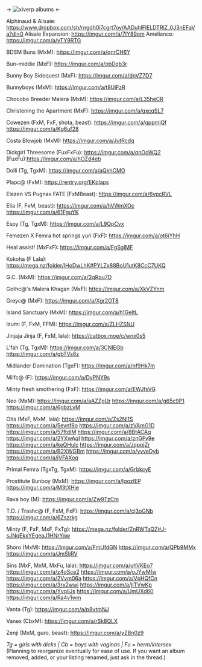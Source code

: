 -> ![xiverp albums](https://i.imgur.com/pQFWpc3.png) <-

Alphinaud & Alisaie: https://www.dropbox.com/sh/rngdh0l7cgrt7oy/AADuhlFlELDTRlZ_0J3nEFaVa?dl=0
Alisaie Expansion: https://imgur.com/a/7IY89om
Ameliance: https://imgur.com/a/vTY9RTG

BDSM Buns (MxM): https://imgur.com/a/qnrCH6Y

Bun-middie (MxF): https://imgur.com/a/obDqb3r

Bunny Boy Sidequest (MxF): https://imgur.com/a/dnVZ7D7

Bunnyboys (MxM): https://imgur.com/a/t8UiFzR

Chocobo Breeder Malera (MxM): https://imgur.com/a/L35heCR

Christening the Apartment (MxF): https://imgur.com/a/gxcqSL7

Cowezen (FxM, FxF, shota, beast): https://imgur.com/a/qppmiQf
https://imgur.com/a/Kg6uf28

Costa Blowjob (MxM): https://imgur.com/a/JutRcdq

Dickgirl Threesome (FuxFxFu): https://imgur.com/a/qnOoWQ2
(FuxFu):https://imgur.com/a/hOZd4eb

Dolli (Tg, TgxM): https://imgur.com/a/aQkhCMO

Plapc@ (FxM): https://rentry.org/EKplaps

Elezen VS Pugnax FATE (FxMBeast): https://imgur.com/a/6vpcRVL

Elia (F, FxM, beast): https://imgur.com/a/hVWmXOc
https://imgur.com/a/61FguYK

Espy (Tg, TgxM): https://imgur.com/a/L9QpCvx

Femezen X Femra hot springs yuri (FxF): https://imgur.com/a/ot6iYhH

Heal assist! (MxFxF): https://imgur.com/a/FgSglMF

Kokoha (F Lala): https://mega.nz/folder/IHoDwLhK#PYLZx88BoU1utK8CcC7UKQ

G.C. (MxM): https://imgur.com/a/2qRpu7D

Gothc@'s Malera Khagan (MxF): https://imgur.com/a/XkVZYnm

Greyc@ (MxF): https://imgur.com/a/Xgr2OT8

Island Sanctuary (MxM): https://imgur.com/a/h1GeItL

Izumi (F, FxM, FFM): https://imgur.com/a/ZLHZSNU

Jinjaja Jinja (F, FxM, lala): https://catbox.moe/c/wnx0s5

L'fah (Tg, TgxM): https://imgur.com/a/3CNlEGb
https://imgur.com/a/gbTVs8z

Midlander Domination (TgxF): https://imgur.com/a/nf9Hk7m

Milfc@ (F): https://imgur.com/a/DyPNY9s

Minty fresh smothering (FxF): https://imgur.com/a/EWJfsVG

Neo (MxM): https://imgur.com/a/aAZZgUr
https://imgur.com/a/g65c9P1
https://imgur.com/a/6gbzLvM

Otis (MxF, MxM, lala): https://imgur.com/a/Zs2Nl1S
https://imgur.com/a/5evnf8o
https://imgur.com/a/zVAmG1D
https://imgur.com/a/57ftdlM
https://imgur.com/a/8BtACAq
https://imgur.com/a/2YXwAqI
https://imgur.com/a/znGFv9e
https://imgur.com/a/keQHulc
https://imgur.com/a/JqppjZr
https://imgur.com/a/B2XWGBm
https://imgur.com/a/yvveDyb
https://imgur.com/a/jVFAXoq

Primal Femra (TgxTg, TgxM): https://imgur.com/a/GrbkcyE

Prostitute Bunboy (MxM): https://imgur.com/a/IgqzIEP
https://imgur.com/a/M3tXHje

Rava boy (M): https://imgur.com/a/Zw9TzCm

T.D. / Trashc@ (F, FxM, FxF): https://imgur.com/a/cj3oGNb
https://imgur.com/a/6Zszrkg

Minty (F, FxF, MxF, FxTg): https://mega.nz/folder/ZnRWTaQZ#J-sJNqEkxYEgeaJ1HNrYqw

Shoro (MxM): https://imgur.com/a/FmUfdGN
https://imgur.com/a/QPb9MMx
https://imgur.com/a/JmSIjRV

Sins (MxF, MxM, MxFu, lala): https://imgur.com/a/uhVKEo7
https://imgur.com/a/z4oSce2
https://imgur.com/a/oJYwMIw
https://imgur.com/a/2Vvm06a
https://imgur.com/a/VpHQfCn
https://imgur.com/a/3rx2wwi
https://imgur.com/a/jITVwKp
https://imgur.com/a/YvqilJs
https://imgur.com/a/UmUXd60
https://imgur.com/a/Ra4v1wm

Vanta (Tg): https://imgur.com/a/p8vtmNJ

Vanex (CbxM): https://imgur.com/a/rSk8QLX

Zenji (MxM, guro, beast): https://imgur.com/a/yZBn0z9

*Tg = girls with dicks | Cb = boys with vaginas | Fu = herm/intersex*
(Planning to reorganize eventually for ease of use. If you want an album removed, added, or your listing renamed, just ask in the thread.)